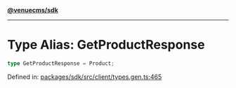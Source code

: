 [**@venuecms/sdk**](../Index.md)

***

# Type Alias: GetProductResponse

```ts
type GetProductResponse = Product;
```

Defined in: [packages/sdk/src/client/types.gen.ts:465](https://github.com/venuecms/sdk/blob/0048e875fedcd11f329f993e4088b84401af4036/packages/sdk/src/client/types.gen.ts#L465)

